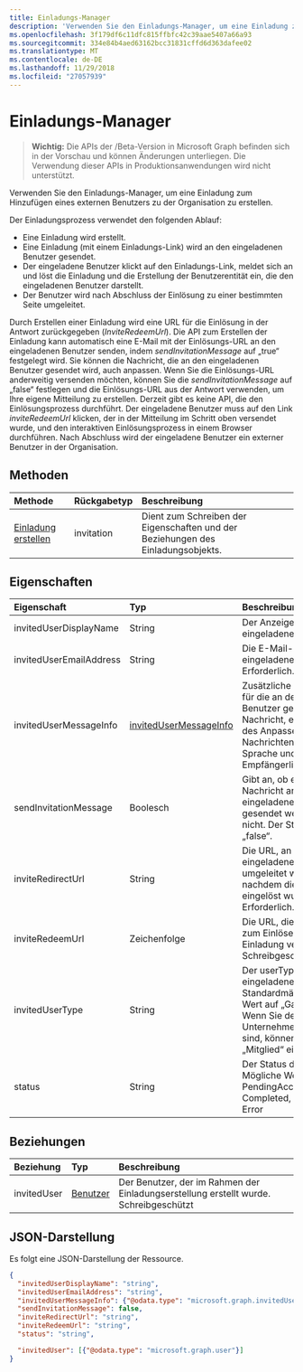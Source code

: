 ```yaml
---
title: Einladungs-Manager
description: 'Verwenden Sie den Einladungs-Manager, um eine Einladung zum Hinzufügen eines externen Benutzers zu der Organisation zu erstellen. '
ms.openlocfilehash: 3f179df6c11dfc815ffbfc42c39aae5407a66a93
ms.sourcegitcommit: 334e84b4aed63162bcc31831cffd6d363dafee02
ms.translationtype: MT
ms.contentlocale: de-DE
ms.lasthandoff: 11/29/2018
ms.locfileid: "27057939"
---
```

# <a name="invitation-manager"></a>Einladungs-Manager

> **Wichtig:** Die APIs der /Beta-Version in Microsoft Graph befinden sich in der Vorschau und können Änderungen unterliegen. Die Verwendung dieser APIs in Produktionsanwendungen wird nicht unterstützt.

Verwenden Sie den Einladungs-Manager, um eine Einladung zum Hinzufügen eines externen Benutzers zu der Organisation zu erstellen. 

Der Einladungsprozess verwendet den folgenden Ablauf:

* Eine Einladung wird erstellt.
* Eine Einladung (mit einem Einladungs-Link) wird an den eingeladenen Benutzer gesendet.
* Der eingeladene Benutzer klickt auf den Einladungs-Link, meldet sich an und löst die Einladung und die Erstellung der Benutzerentität ein, die den eingeladenen Benutzer darstellt.
* Der Benutzer wird nach Abschluss der Einlösung zu einer bestimmten Seite umgeleitet.

Durch Erstellen einer Einladung wird eine URL für die Einlösung in der Antwort zurückgegeben (*InviteRedeemUrl*). Die API zum Erstellen der Einladung kann automatisch eine E-Mail mit der Einlösungs-URL an den eingeladenen Benutzer senden, indem *sendInvitationMessage* auf „true“ festgelegt wird. Sie können die Nachricht, die an den eingeladenen Benutzer gesendet wird, auch anpassen. Wenn Sie die Einlösungs-URL anderweitig versenden möchten, können Sie die *sendInvitationMessage* auf „false“ festlegen und die Einlösungs-URL aus der Antwort verwenden, um Ihre eigene Mitteilung zu erstellen. Derzeit gibt es keine API, die den Einlösungsprozess durchführt. Der eingeladene Benutzer muss auf den Link *inviteRedeemUrl* klicken, der in der Mitteilung im Schritt oben versendet wurde, und den interaktiven Einlösungsprozess in einem Browser durchführen. Nach Abschluss wird der eingeladene Benutzer ein externer Benutzer in der Organisation.


## <a name="methods"></a>Methoden
| Methode       | Rückgabetyp  |Beschreibung|
|:---------------|:--------|:----------|
|[Einladung erstellen](../api/invitation-post.md) | invitation | Dient zum Schreiben der Eigenschaften und der Beziehungen des Einladungsobjekts.|

## <a name="properties"></a>Eigenschaften
| Eigenschaft     | Typ   |Beschreibung|
|:---------------|:--------|:----------|
|invitedUserDisplayName|String|Der Anzeigename des eingeladenen Benutzers.|
|invitedUserEmailAddress|String|Die E-Mail-Adresse des eingeladenen Benutzers. Erforderlich. |
|invitedUserMessageInfo|[invitedUserMessageInfo](invitedusermessageinfo.md)|Zusätzliche Konfiguration für die an den eingeladenen Benutzer gesendete Nachricht, einschließlich des Anpassens des Nachrichtentexts, der Sprache und der Empfängerliste in CC.|
|sendInvitationMessage|Boolesch|Gibt an, ob eine E-Mail-Nachricht an den eingeladenen Benutzer gesendet werden soll oder nicht. Der Standardwert ist „false“.|
|inviteRedirectUrl|String|Die URL, an die der eingeladene Benutzer umgeleitet werden sollte, nachdem die Einladung eingelöst wurde. Erforderlich. |
|inviteRedeemUrl|Zeichenfolge|Die URL, die der Benutzer zum Einlösen seiner Einladung verwenden kann. Schreibgeschützt|
|invitedUserType|String|Der userType des eingeladenen Benutzers. Standardmäßig ist dieser Wert auf „Gast“ festgelegt. Wenn Sie der Unternehmensadministrator sind, können Sie ihn als „Mitglied“ einladen. |
|status|String|Der Status der Einladung. Mögliche Werte: PendingAcceptance, Completed, InProgress und Error|

## <a name="relationships"></a>Beziehungen
| Beziehung | Typ   |Beschreibung|
|:---------------|:--------|:----------|
|invitedUser|[Benutzer](user.md)|Der Benutzer, der im Rahmen der Einladungserstellung erstellt wurde. Schreibgeschützt|

## <a name="json-representation"></a>JSON-Darstellung
Es folgt eine JSON-Darstellung der Ressource.

<!-- { "blockType": "resource", "@odata.type": "microsoft.graph.invitations" } -->
```json
{
  "invitedUserDisplayName": "string",
  "invitedUserEmailAddress": "string",
  "invitedUserMessageInfo": {"@odata.type": "microsoft.graph.invitedUserMessageInfo"},
  "sendInvitationMessage": false,
  "inviteRedirectUrl": "string",
  "inviteRedeemUrl": "string",
  "status": "string",

  "invitedUser": [{"@odata.type": "microsoft.graph.user"}]
}
```


<!-- uuid: 8fcb5dbc-d5aa-4681-8e31-b001d5168d79
2016-22-25 14:57:30 UTC -->
<!-- {
  "type": "#page.annotation",
  "description": "invitation resource",
  "keywords": "",
  "section": "documentation",
  "tocPath": ""
}-->

